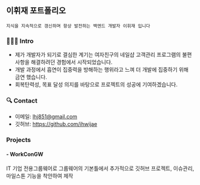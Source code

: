## 이휘재 포트폴리오
`지식을 지속적으로 갱신하며 항상 발전하는 백엔드 개발자 이휘재 입니다`
</br>

### 🧑🏻‍💻 Intro
- 제가 개발자가 되기로 결심한 계기는 여자친구의 네일샵 고객관리 프로그램의 불편사항을 해결하려던 경험에서 시작되었습니다.
- 개발 과정에서 흡연이 집중력을 방해하는 행위라고 느껴 더 개발에 집중하기 위해 금연 했습니다.
- 회복탄력성, 목표 달성 의지를 바탕으로 프로젝트의 성공에 기여하겠습니다.


### 🔍 Contact
- 이메일: lhj851@gmail.com
- 깃허브: https://github.com/ihwijae


### Projects
#### - WorkConGW
IT 기업 전용그룹웨어로 그룹웨어의 기본틀에서 추가적으로
깃허브 프로젝트, 이슈관리, 마일스톤 기능을 착안하여 제작
